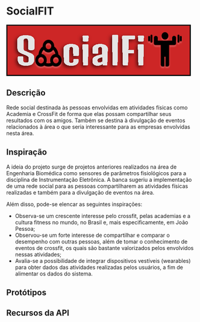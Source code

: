 # SocialFIT

![Logotipo da Rede Social](images/logo-full.png)

## Descrição

Rede social destinada às pessoas envolvidas em atividades físicas como Academia e CrossFit de forma que elas possam compartilhar seus resultados com os amigos. Também se destina à divulgação de eventos relacionados à área o que seria interessante para as empresas envolvidas nesta área.

## Inspiração

A ideia do projeto surge de projetos anteriores realizados na área de Engenharia Biomédica como sensores de parâmetros fisiológicos para a disciplina de Instrumentação Eletrônica. A banca sugeriu a implementação de uma rede social para as pessoas compartilharem as atividades físicas realizadas e também para a divulgação de eventos na área.

Além disso, pode-se elencar as seguintes inspirações:

* Observa-se um crescente interesse pelo crossfit, pelas academias e a cultura fitness no mundo, no Brasil e, mais especificamente, em João Pessoa;
* Observou-se um forte interesse de compartilhar e comparar o desempenho com outras pessoas, além de tomar o conhecimento de eventos de crossfit, os quais são bastante valorizados pelos envolvidos nessas atividades;
* Avalia-se a possibilidade de integrar dispositivos vestíveis (wearables) para obter dados das atividades realizadas pelos usuários, a fim de alimentar os dados do sistema.

## Protótipos



## Recursos da API
